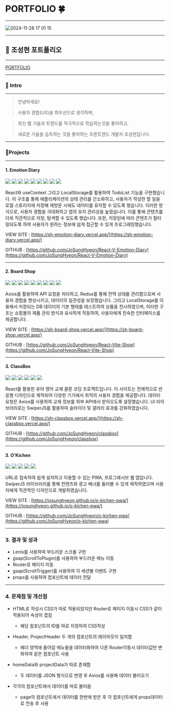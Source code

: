 # PORTFOLIO 🍀
***
![2024-11-28 17 01 15](https://github.com/user-attachments/assets/8dea3a5e-15f6-4483-9ec6-6d1412955384)
***
## 📜 조성현 포트폴리오
***
[PORTFOLIO](https://sh-port-folio.vercel.app/project)
***
### 👋 Intro
***
> 안녕하세요!


> 사용자 경험(UX)을 최우선으로 생각하며,


> 최신 웹 기술과 트렌드를 적극적으로 학습하는것을 좋아하고,


> 새로운 기술을 습득하는 것을 좋아하는 프론트엔드 개발자 조성현입니다.
***
### 📝Projects
***
#### 1. Emotion Diary

<img src="https://img.shields.io/badge/HTML5-E34F26?style=for-the-badge&logo=HTML5&logoColor=fff"> <img src="https://img.shields.io/badge/CSS3-1572B6?style=for-the-badge&logo=CSS3&logoColor=fff"> <img src="https://img.shields.io/badge/JavaScript-F7DF1E?style=for-the-badge&logo=JavaScript&logoColor=111"> <img src="https://img.shields.io/badge/React-61DAFB?style=for-the-badge&logo=React&logoColor=111"> <img src="https://img.shields.io/badge/Router-CA4245?style=for-the-badge&logo=React Router&logoColor=fff"> <img src="https://img.shields.io/badge/useContext-61DAFB?style=for-the-badge&logo=React&logoColor=111"> <img src="https://img.shields.io/badge/customhook-61DAFB?style=for-the-badge&logo=React&logoColor=111"> <img src="https://img.shields.io/badge/LocalStorage-AECBFA?style=for-the-badge&logo=googlecloudstorage&logoColor=111"> <img src="https://img.shields.io/badge/vite-646CFF?style=for-the-badge&logo=VITE&logoColor=fff">


React와 useContext 그리고 LocalStorage를 활용하여 TodoList 기능을 구현했습니다. 이 구조를 통해 애플리케이션의 상태 관리를 간소화하고, 사용자가 작성한 할 일을 로컬 스토리지에 저장해 재방문 시에도 데이터를 유지할 수 있도록 했습니다. 이러한 방식으로, 사용자 경험을 극대화하고 앱의 유지 관리성을 높였습니다. 이를 통해 콘텐츠를 더욱 직관적으로 저장, 탐색할 수 있도록 했습니다. 또한, 저장된에 따라 콘텐츠가 필터링되도록 하여 사용자가 원하는 정보에 쉽게 접근할 수 있게 프로그래밍했습니다.

VIEW SITE : [https://sh-emotion-diary.vercel.app/](https://sh-emotion-diary.vercel.app/)


GITHUB : [https://github.com/JoSungHyeon/React-V-Emotion-Diary](https://github.com/JoSungHyeon/React-V-Emotion-Diary)
***
#### 2. Board Shop

<img src="https://img.shields.io/badge/HTML5-E34F26?style=for-the-badge&logo=HTML5&logoColor=fff"> <img src="https://img.shields.io/badge/CSS3-1572B6?style=for-the-badge&logo=CSS3&logoColor=fff"> <img src="https://img.shields.io/badge/JavaScript-F7DF1E?style=for-the-badge&logo=JavaScript&logoColor=111"> <img src="https://img.shields.io/badge/React-61DAFB?style=for-the-badge&logo=React&logoColor=111"> <img src="https://img.shields.io/badge/Redux-764ABC?style=for-the-badge&logo=Redux&logoColor=fff"> <img src="https://img.shields.io/badge/Router-CA4245?style=for-the-badge&logo=React Router&logoColor=fff"> <img src="https://img.shields.io/badge/Axios-5A29E4?style=for-the-badge&logo=Axios&logoColor=fff"> <img src="https://img.shields.io/badge/LocalStorage-AECBFA?style=for-the-badge&logo=googlecloudstorage&logoColor=111"> <img src="https://img.shields.io/badge/vite-646CFF?style=for-the-badge&logo=VITE&logoColor=fff">


Axios를 활용하여 API 요청을 처리하고, Redux를 통해 전역 상태를 관리함으로써 사용자 경험을 향상시키고, 데이터의 일관성을 보장했습니다. 그리고 LocalStorage를 이용해서 저장되는 DB 데이터의 기본 형태를 테스트하여 상품을 전시하였으며, 이러한 구조는 쇼핑몰의 제품 관리 방식과 유사하게 작동하여, 사용자에게 친숙한 인터페이스를 제공합니다.

VIEW SITE : [https://sh-board-shop.vercel.app/](https://sh-board-shop.vercel.app/)


GITHUB : [https://github.com/JoSungHyeon/React-Vite-Shop](https://github.com/JoSungHyeon/React-Vite-Shop)
***
#### 3. ClassBox

<img src="https://img.shields.io/badge/HTML5-E34F26?style=for-the-badge&logo=HTML5&logoColor=fff"> <img src="https://img.shields.io/badge/CSS3-1572B6?style=for-the-badge&logo=CSS3&logoColor=fff"> <img src="https://img.shields.io/badge/JavaScript-F7DF1E?style=for-the-badge&logo=JavaScript&logoColor=111"> <img src="https://img.shields.io/badge/React-61DAFB?style=for-the-badge&logo=React&logoColor=111"> <img src="https://img.shields.io/badge/Axios-5A29E4?style=for-the-badge&logo=Axios&logoColor=fff"> <img src="https://img.shields.io/badge/Swiper-6332F6?style=for-the-badge&logo=Swiper&logoColor=fff">


React를 활용한 유아 영어 교재 클론 코딩 프로젝트입니다. 이 사이트는 전체적으로 반응형 디자인으로 제작되어 다양한 기기에서 최적의 사용자 경험을 제공합니다. 데이터 요청은 Axios를 사용하여 교재 정보를 외부 API에서 받아오도록 설정했습니다. UI 라이브러리로는 SwiperJS를 활용하여 슬라이더 및 갤러리 효과를 강화하였습니다.

VIEW SITE : [https://sh-classbox.vercel.app/](https://sh-classbox.vercel.app/)


GITHUB : [https://github.com/JoSungHyeon/classbox](https://github.com/JoSungHyeon/classbox)
***
#### 3. O'Kichen

<img src="https://img.shields.io/badge/HTML5-E34F26?style=for-the-badge&logo=HTML5&logoColor=fff"> <img src="https://img.shields.io/badge/CSS3-1572B6?style=for-the-badge&logo=CSS3&logoColor=fff"> <img src="https://img.shields.io/badge/JavaScript-F7DF1E?style=for-the-badge&logo=JavaScript&logoColor=111"> <img src="https://img.shields.io/badge/Swiper-6332F6?style=for-the-badge&logo=Swiper&logoColor=fff"> <img src="https://img.shields.io/badge/PWA-5A0FC8?style=for-the-badge&logo=PWA&logoColor=fff">


URL로 접속하여 쉽게 설치하고 이용할 수 있는 PWA, 프로그레시브 웹 앱입니다. SwiperJS 라이브러리를 통해 컨텐츠와 광고 배너를 둘러볼 수 있게 제작하였으며 사용자에게 직관적인 디자인으로 개발하였습니다.

VIEW SITE : [https://josunghyeon.github.io/o-kichen-pwa/](https://josunghyeon.github.io/o-kichen-pwa/)


GITHUB : [https://github.com/JoSungHyeon/o-kichen-pwa](https://github.com/JoSungHyeon/o-kichen-pwa)
***
### 3. 결과 및 성과

  - Lenis를 사용하여 부드러운 스크롤 구현
  - gsap(ScrollToPlugin)를 사용하여 부드러운 메뉴 이동
  - Router로 페이지 이동
  - gsap(ScrollTrigger)를 사용하여 각 세션별 이벤트 구현
  - props를 사용하여 컴포넌트에 데이터 전달
***
### 4. 문제점 및 개선점

 - HTML로 작성시 CSS가 따로 적용되었지만 Router로 페이지 이동시 CSS가 같이 적용되어 속성이 겹침
   - 해당 컴포넌트의 ID를 따로 지정하여 CSS작성

    
 - Header, ProjectHeader 두 개의 컴포넌트의 레이아웃이 일치함
   - 헤더 영역에 들어갈 메뉴들을 데이터화하여 다른 Router이동시 데이터값만 변화하여 같은 컴포넌트 사용
  
     
 - homeData와 projectData가 따로 존재함
   - 두 데이터를 JSON 형식으로 변경 후 Axios를 사용해 데이터 불러오기
  
     
 - 각각의 컴포넌트에서 데이터를 따로 불러옴
   - page의 컴포넌트에서 데이터를 한번에 받은 후 각 컴포넌트에게 props데이터로 전송 후 사용 

  
  
  

